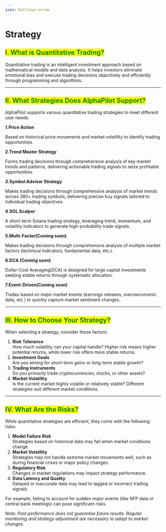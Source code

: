 ```yaml
---
icon: bullseye-arrow
---
```


# Strategy

## <mark style="color:green;">I. What is Quantitative Trading?</mark>

Quantitative trading is an intelligent investment approach based on mathematical models and data analysis. It helps investors eliminate emotional bias and execute trading decisions objectively and efficiently through programming and algorithms.

***

## <mark style="color:green;">II. What Strategies Does AlphaPilot Support?</mark>

AlphaPilot supports various quantitative trading strategies to meet different user needs:

**1.Price Action** &#x20;

Based on historical price movements and market volatility to identify trading opportunities.

**2.Trend Master Strategy**

Forms trading decisions through comprehensive analysis of key market trends and patterns, delivering actionable trading signals to seize profitable opportunities.

**3.Symbol Advisor Strategy**

Makes trading decisions through comprehensive analysis of market trends across 380+ trading symbols, delivering precise buy signals tailored to individual trading objectives.

**4.SOL Scalper**

A short-term Solana trading strategy, leveraging trend, momentum, and volatility indicators to generate high-probability trade signals.

**5.Multi-Factor(Coming soon)**

Makes trading decisions through comprehensive analysis of multiple market factors (technical indicators, fundamental data, etc.).

**6.DCA (Coming soon)**

Dollar-Cost Averaging(DCA) is designed for large capital investments seeking stable returns through systematic allocation.

**7.Event-Driven(Coming soon)**

Trades based on major market events (earnings releases, macroeconomic data, etc.) to quickly capture market sentiment changes.

***

## <mark style="color:green;">III. How to Choose Your Strategy?</mark>

When selecting a strategy, consider these factors:

1. **Risk Tolerance**\
   How much volatility can your capital handle? Higher risk means higher potential returns, while lower risk offers more stable returns.
2. **Investment Goals**\
   Are you aiming for short-term gains or long-term stable growth?
3. **Trading Instruments**\
   Do you primarily trade cryptocurrencies, stocks, or other assets?
4. **Market Volatility**\
   Is the current market highly volatile or relatively stable? Different strategies suit different market conditions.

***

## <mark style="color:green;">IV. What Are the Risks?</mark>

While quantitative strategies are efficient, they come with the following risks:

1. **Model Failure Risk**\
   Strategies based on historical data may fail when market conditions change.
2. **Market Volatility**\
   Strategies may not handle extreme market movements well, such as during financial crises or major policy changes.
3. **Regulatory Risk**\
   Changes in market regulations may impact strategy performance.
4. **Data Latency and Quality**\
   Delayed or inaccurate data may lead to lagged or incorrect trading signals.

For example, failing to account for sudden major events (like NFP data or central bank meetings) can pose significant risks.

_Note: Past performance does not guarantee future results. Regular monitoring and strategy adjustment are necessary to adapt to market changes._



